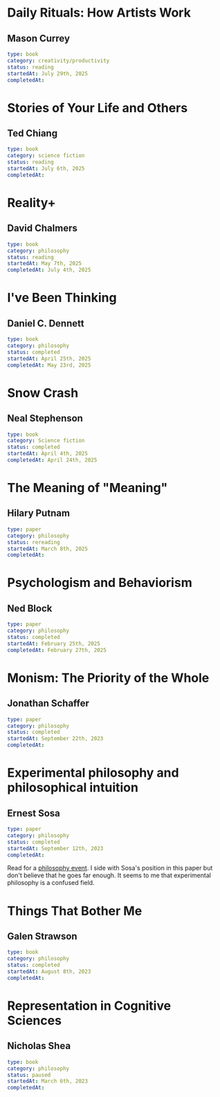 # Daily Rituals: How Artists Work

## Mason Currey

```yaml
type: book 
category: creativity/productivity 
status: reading 
startedAt: July 29th, 2025
completedAt:
```

# Stories of Your Life and Others

## Ted Chiang

```yaml
type: book 
category: science fiction 
status: reading 
startedAt: July 6th, 2025
completedAt:
```

# Reality+

## David Chalmers

```yaml
type: book 
category: philosophy 
status: reading 
startedAt: May 7th, 2025
completedAt: July 4th, 2025
```

# I've Been Thinking 

## Daniel C. Dennett 

```yaml
type: book 
category: philosophy 
status: completed 
startedAt: April 25th, 2025
completedAt: May 23rd, 2025
```

# Snow Crash 

## Neal Stephenson

```yaml
type: book 
category: Science fiction
status: completed 
startedAt: April 4th, 2025
completedAt: April 24th, 2025
```

# The Meaning of "Meaning"

##  Hilary Putnam

```yaml
type: paper
category: philosophy
status: rereading
startedAt: March 8th, 2025
completedAt:
```

# Psychologism and Behaviorism

## Ned Block 

```yaml
type: paper
category: philosophy
status: completed 
startedAt: February 25th, 2025
completedAt: February 27th, 2025
```

# Monism: The Priority of the Whole

## Jonathan Schaffer

```yaml
type: paper
category: philosophy
status: completed
startedAt: September 22th, 2023
completedAt:
```

# Experimental philosophy and philosophical intuition

## Ernest Sosa

```yaml
type: paper
category: philosophy
status: completed
startedAt: September 12th, 2023
completedAt:
```

Read for a [philosophy event](https://www.meetup.com/philosophers-and-gamblers/events/296052937). I side with Sosa's position in this paper but don't believe that he goes far enough. It seems to me that experimental philosophy is a confused field.

# Things That Bother Me

## Galen Strawson

```yaml
type: book
category: philosophy
status: completed
startedAt: August 8th, 2023
completedAt:
```

# Representation in Cognitive Sciences

## Nicholas Shea

```yaml
type: book
category: philosophy
status: paused
startedAt: March 6th, 2023
completedAt:
```
